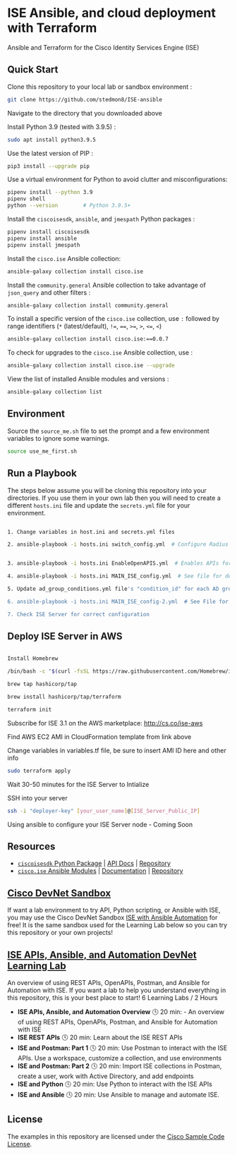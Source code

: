 # ISE Ansible, and cloud deployment with Terraform


Ansible and Terraform for the Cisco Identity Services Engine (ISE) 


## Quick Start

Clone this repository to your local lab or sandbox environment :  
```bash
git clone https://github.com/stedmon8/ISE-ansible
```

Navigate to the directory that you downloaded above

Install Python 3.9 (tested with 3.9.5) :  

```bash
sudo apt install python3.9.5
```

Use the latest version of PIP :  

```bash
pip3 install --upgrade pip
```

Use a virtual environment for Python to avoid clutter and misconfigurations:  

```bash
pipenv install --python 3.9
pipenv shell
python --version        # Python 3.9.5+
```

Install the `ciscoisesdk`, `ansible`, and `jmespath` Python packages :  

```bash
pipenv install ciscoisesdk
pipenv install ansible
pipenv install jmespath
```

Install the `cisco.ise` Ansible collection:  

```bash
ansible-galaxy collection install cisco.ise
```

Install the `community.general` Ansible collection to take advantage of `json_query` and other filters :  

```bash
ansible-galaxy collection install community.general
```

To install a specific version of the `cisco.ise` collection, use `:` followed by range identifiers (`*` (latest/default), `!=`, `==`, `>=`, `>`, `<=`, `<`)

```bash
ansible-galaxy collection install cisco.ise:==0.0.7
```

To check for upgrades to the `cisco.ise` Ansible collection, use :  

```bash
ansible-galaxy collection install cisco.ise --upgrade
```

View the list of installed Ansible modules and versions :  

```bash
ansible-galaxy collection list
```


## Environment

Source the `source_me.sh` file to set the prompt and a few environment variables to ignore some warnings.

```bash
source use_me_first.sh
```


## Run a Playbook

The steps below assume you will be cloning this repository into your directories. If you use them in your own lab then you will need to create a different `hosts.ini` file and update the `secrets.yml` file for your environment.

```bash

1. Change variables in host.ini and secrets.yml files 

2. ansible-playbook -i hosts.ini switch_config.yml  # Configure Radius commands for Cisco Switch


3. ansible-playbook -i hosts.ini EnableOpenAPIS.yml  # Enables APIs for your ISE Server

4. ansible-playbook -i hosts.ini MAIN_ISE_config.yml  # See file for details 

5. Update ad_group_conditions.yml file's "condition_id" for each AD group from step 3

6. ansible-playbook -i hosts.ini MAIN_ISE_config-2.yml  # See File for details 

7. Check ISE Server for correct configuration 

```

## Deploy ISE Server in AWS

```bash

Install Homebrew
```

```bash
/bin/bash -c "$(curl -fsSL https://raw.githubusercontent.com/Homebrew/install/HEAD/install.sh)"
```
```bash
brew tap hashicorp/tap
```


```bash
brew install hashicorp/tap/terraform
```

```bash
terraform init
```

 Subscribe for ISE 3.1 on the AWS marketplace: http://cs.co/ise-aws

 Find AWS EC2 AMI in CloudFormation template from link above

 Change variables in variables.tf file, be sure to insert AMI ID here and other info 

```bash
sudo terraform apply
```

Wait 30-50 minutes for the ISE Server to Intialize 

SSH into your server

```bash
ssh -i "deployer-key" [your_user_name]@[ISE_Server_Public_IP]
```

Using ansible to configure your ISE Server node - Coming Soon



## Resources

- [`ciscoisesdk` Python Package](https://pypi.org/project/ciscoisesdk/) | [API Docs](https://ciscoisesdk.readthedocs.io/en/latest/api/api.html) | [Repository](https://github.com/CiscoISE/ciscoisesdk)
- [`cisco.ise` Ansible Modules](https://galaxy.ansible.com/cisco/ise) | [Documentation](https://ciscoise.github.io/ansible-ise/main/html/plugins/index.html) | [Repository](https://github.com/CiscoISE/ansible-ise)


## [Cisco DevNet Sandbox](https://devnetsandbox.cisco.com/RM/Diagram/Index/ad4bb2ae-bb67-4d93-9f0d-2a6a04792e2e?diagramType=Topology)

If want a lab environment to try API, Python scripting, or Ansible with ISE, you may use the Cisco DevNet Sandbox [ISE with Ansible Automation](https://devnetsandbox.cisco.com/RM/Diagram/Index/ad4bb2ae-bb67-4d93-9f0d-2a6a04792e2e?diagramType=Topology) for free! It is the same sandbox used for the Learning Lab below so you can try this repository or your own projects!


## [ISE APIs, Ansible, and Automation DevNet Learning Lab](https://developer.cisco.com/learning/modules/ise-automation)
An overview of using REST APIs, OpenAPIs, Postman, and Ansible for Automation with ISE. If you want a lab to help you understand everything in this repository, this is your best place to start!
6 Learning Labs / 2 Hours
- **ISE APIs, Ansible, and Automation Overview**  🕓 20 min: - An overview of using REST APIs, OpenAPIs, Postman, and Ansible for Automation with ISE
- **ISE REST APIs** 🕓 20 min: Learn about the ISE REST APIs
- **ISE and Postman: Part 1**  🕓 20 min: Use Postman to interact with the ISE APIs. Use a workspace, customize a collection, and use environments
- **ISE and Postman: Part 2**  🕓 20 min: Import ISE collections in Postman, create a user, work with Active Directory, and add endpoints
- **ISE and Python**  🕓 20 min: Use Python to interact with the ISE APIs 
- **ISE and Ansible**  🕓 20 min: Use Ansible to manage and automate ISE.



## License

The examples in this repository are licensed under the [Cisco Sample Code License](https://developer.cisco.com/site/license/cisco-sample-code-license/).


